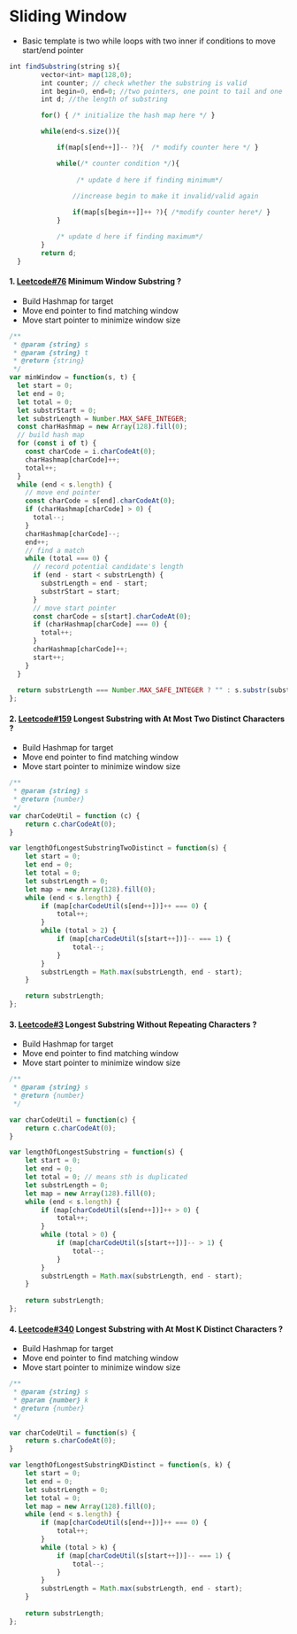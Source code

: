 # Sliding Window
- Basic template is two while loops with two inner if conditions to move start/end pointer
```javascript
int findSubstring(string s){
        vector<int> map(128,0);
        int counter; // check whether the substring is valid
        int begin=0, end=0; //two pointers, one point to tail and one  head
        int d; //the length of substring

        for() { /* initialize the hash map here */ }

        while(end<s.size()){

            if(map[s[end++]]-- ?){  /* modify counter here */ }

            while(/* counter condition */){ 
                 
                 /* update d here if finding minimum*/

                //increase begin to make it invalid/valid again
                
                if(map[s[begin++]]++ ?){ /*modify counter here*/ }
            }  

            /* update d here if finding maximum*/
        }
        return d;
  }
```

#### 1. [Leetcode#76](https://leetcode.com/problems/minimum-window-substring/description/) Minimum Window Substring ?
- Build Hashmap for target
- Move end pointer to find matching window
- Move start pointer to minimize window size
``` JavaScript
/**
 * @param {string} s
 * @param {string} t
 * @return {string}
 */
var minWindow = function(s, t) {
  let start = 0;
  let end = 0;
  let total = 0;
  let substrStart = 0;
  let substrLength = Number.MAX_SAFE_INTEGER;
  const charHashmap = new Array(128).fill(0);
  // build hash map
  for (const i of t) {
    const charCode = i.charCodeAt(0);
    charHashmap[charCode]++;
    total++;
  }
  while (end < s.length) {
    // move end pointer
    const charCode = s[end].charCodeAt(0);
    if (charHashmap[charCode] > 0) {
      total--;
    }
    charHashmap[charCode]--;
    end++;
    // find a match
    while (total === 0) {
      // record potential candidate's length
      if (end - start < substrLength) {
        substrLength = end - start;
        substrStart = start;
      }
      // move start pointer
      const charCode = s[start].charCodeAt(0);
      if (charHashmap[charCode] === 0) {
        total++;
      }
      charHashmap[charCode]++;
      start++;
    }
  }
  
  return substrLength === Number.MAX_SAFE_INTEGER ? "" : s.substr(substrStart, substrLength);
};
```

#### 2. [Leetcode#159](https://leetcode.com/problems/longest-substring-with-at-most-two-distinct-characters/description/) Longest Substring with At Most Two Distinct Characters ?
- Build Hashmap for target
- Move end pointer to find matching window
- Move start pointer to minimize window size
``` JavaScript
/**
 * @param {string} s
 * @return {number}
 */
var charCodeUtil = function (c) {
    return c.charCodeAt(0);
}

var lengthOfLongestSubstringTwoDistinct = function(s) {
    let start = 0;
    let end = 0;
    let total = 0;
    let substrLength = 0;
    let map = new Array(128).fill(0);
    while (end < s.length) {
        if (map[charCodeUtil(s[end++])]++ === 0) {
            total++;
        }
        while (total > 2) {
            if (map[charCodeUtil(s[start++])]-- === 1) {
                total--;
            }
        }
        substrLength = Math.max(substrLength, end - start);
    }

    return substrLength;
};
```

#### 3. [Leetcode#3](https://leetcode.com/problems/longest-substring-without-repeating-characters/description/) Longest Substring Without Repeating Characters ?
- Build Hashmap for target
- Move end pointer to find matching window
- Move start pointer to minimize window size
``` JavaScript
/**
 * @param {string} s
 * @return {number}
 */

var charCodeUtil = function(c) {
    return c.charCodeAt(0);
}

var lengthOfLongestSubstring = function(s) {
    let start = 0;
    let end = 0;
    let total = 0; // means sth is duplicated
    let substrLength = 0;
    let map = new Array(128).fill(0);
    while (end < s.length) {
        if (map[charCodeUtil(s[end++])]++ > 0) {
            total++;
        }
        while (total > 0) {
            if (map[charCodeUtil(s[start++])]-- > 1) {
                total--;
            }
        }
        substrLength = Math.max(substrLength, end - start);
    }
    
    return substrLength;
};
```

#### 4. [Leetcode#340](https://leetcode.com/problems/longest-substring-with-at-most-k-distinct-characters/description/) Longest Substring with At Most K Distinct Characters ?
- Build Hashmap for target
- Move end pointer to find matching window
- Move start pointer to minimize window size
``` JavaScript
/**
 * @param {string} s
 * @param {number} k
 * @return {number}
 */

var charCodeUtil = function(s) {
    return s.charCodeAt(0);
}

var lengthOfLongestSubstringKDistinct = function(s, k) {
    let start = 0;
    let end = 0;
    let substrLength = 0;
    let total = 0;
    let map = new Array(128).fill(0);
    while (end < s.length) {
        if (map[charCodeUtil(s[end++])]++ === 0) {
            total++;
        }
        while (total > k) {
            if (map[charCodeUtil(s[start++])]-- === 1) {
                total--;
            }
        }
        substrLength = Math.max(substrLength, end - start);
    }
    
    return substrLength;
};
```